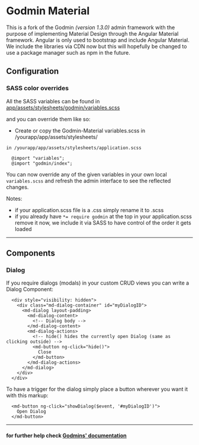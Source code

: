 # Godmin Material

This is a fork of the Godmin *(version 1.3.0)* admin framework with the purpose of implementing Material Design through the Angular Material framework. Angular is only used to bootstrap and include Angular Material. We include the libraries via CDN now but this will hopefully be changed to use a package manager such as npm in the future.

## Configuration

### SASS color overrides

All the SASS variables can be found in [app/assets/stylesheets/godmin/variables.scss](https://github.com/inserve/godmin-material/tree/master/app/assets/stylesheets/godmin/variables.scss)

and you can override them like so:

- Create or copy the Godmin-Material variables.scss in /yourapp/app/assets/stylesheets/

`in /yourapp/app/assets/stylesheets/application.scss`

```
  @import "variables";
  @import "godmin/index";
```

You can now override any of the given variables in your own local `variables.scss` and refresh the admin interface to see the reflected changes.

Notes:
- if your application.scss file is a .css simply rename it to .scss
- if you already have `*= require godmin` at the top in your application.scss remove it now, we include it via SASS to have control of the order it gets loaded

---

## Components

### Dialog

If you require dialogs (modals) in your custom CRUD views you can write a Dialog Component:

```
  <div style="visibility: hidden">
    <div class="md-dialog-container" id="myDialogID">
      <md-dialog layout-padding>
        <md-dialog-content>
          <!-- Dialog body -->
        </md-dialog-content>
        <md-dialog-actions>
          <!-- hide() hides the currently open Dialog (same as clicking outside) -->
          <md-button ng-click="hide()">
            Close
          </md-button>
        </md-dialog-actions>
      </md-dialog>
    </div>
  </div>
```

To have a trigger for the dialog simply place a button wherever you want it with this markup:

```
  <md-button ng-click="showDialog($event, '#myDialogID')">
    Open Dialog
  </md-button>
```

---


#### for further help check [Godmins' documentation](https://github.com/varvet/godmin)